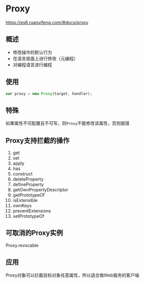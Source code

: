 # Proxy

https://es6.ruanyifeng.com/#docs/proxy

## 概述

- 修改操作的默认行为
- 在语言层面上进行修改（元编程）
- 对编程语言进行编程

## 使用

```js
var proxy = new Proxy(target, handler);
```

## 特殊

如果属性不可配置且不可写，则`Proxy`不能修改该属性，否则报错

## Proxy支持拦截的操作

1. get
2. set
3. apply
4. has
5. construct
6. deleteProperty
7. defineProperty
8. getOwnPropertyDescriptor
9. getPrototypeOf
10. isExtensible
11. ownKeys
12. preventExtensions
13. setPrototypeOf

## 可取消的Proxy实例

Proxy.revocable

## 应用

Proxy对象可以拦截目标对象任意属性，所以适合做Web服务的客户端